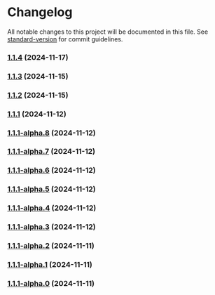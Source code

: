 # Changelog

All notable changes to this project will be documented in this file. See [standard-version](https://github.com/conventional-changelog/standard-version) for commit guidelines.

### [1.1.4](https://github.com/ohimg/ohimg-js/compare/v1.1.3...v1.1.4) (2024-11-17)

### [1.1.3](https://github.com/ohimg/ohimg-js/compare/v1.1.2...v1.1.3) (2024-11-15)

### [1.1.2](https://github.com/ohimg/ohimg-js/compare/v1.1.1...v1.1.2) (2024-11-15)

### [1.1.1](https://github.com/ohimg/ohimg-js/compare/v1.1.1-alpha.8...v1.1.1) (2024-11-12)

### [1.1.1-alpha.8](https://github.com/ohimg/ohimg-js/compare/v1.1.1-alpha.7...v1.1.1-alpha.8) (2024-11-12)

### [1.1.1-alpha.7](https://github.com/ohimg/ohimg-js/compare/v1.1.1-alpha.6...v1.1.1-alpha.7) (2024-11-12)

### [1.1.1-alpha.6](https://github.com/ohimg/ohimg-js/compare/v1.1.1-alpha.5...v1.1.1-alpha.6) (2024-11-12)

### [1.1.1-alpha.5](https://github.com/ohimg/ohimg-js/compare/v1.1.1-alpha.4...v1.1.1-alpha.5) (2024-11-12)

### [1.1.1-alpha.4](https://github.com/ohimg/ohimg-js/compare/v1.1.1-alpha.3...v1.1.1-alpha.4) (2024-11-12)

### [1.1.1-alpha.3](https://github.com/ohimg/ohimg-js/compare/v1.1.1-alpha.2...v1.1.1-alpha.3) (2024-11-12)

### [1.1.1-alpha.2](https://github.com/ohimg/ohimg-js/compare/v1.1.1-alpha.1...v1.1.1-alpha.2) (2024-11-11)

### [1.1.1-alpha.1](https://github.com/ohimg/ohimg-js/compare/v1.1.1-alpha.0...v1.1.1-alpha.1) (2024-11-11)

### [1.1.1-alpha.0](https://github.com/ohimg/ohimg-js/compare/v1.0.21-alpha.0...v1.1.1-alpha.0) (2024-11-11)
